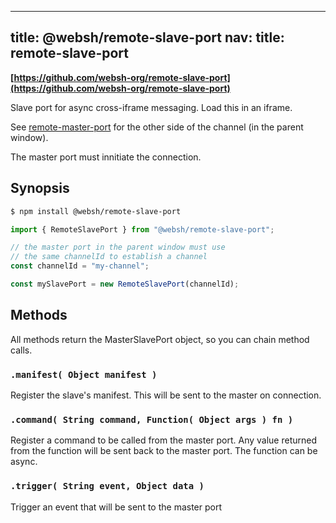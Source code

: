 ----
title: @websh/remote-slave-port
nav:
  title: remote-slave-port
----


**[https://github.com/websh-org/remote-slave-port](https://github.com/websh-org/remote-slave-port)**

Slave port for async cross-iframe messaging. Load this in an iframe.

See [remote-master-port](remote-master-port) for the other side of the channel (in the parent window).

The master port must innitiate the connection. 

## Synopsis
````bash
$ npm install @websh/remote-slave-port
````

````js
import { RemoteSlavePort } from "@websh/remote-slave-port";

// the master port in the parent window must use 
// the same channelId to establish a channel
const channelId = "my-channel"; 

const mySlavePort = new RemoteSlavePort(channelId);
````

## Methods

All methods return the MasterSlavePort object, so you can chain method calls.

### `.manifest( Object manifest )`
Register the slave's manifest. This will be sent to the master
on connection.

### `.command( String command, Function( Object args ) fn )`
Register a command to be called from the master port.
Any value returned from the function will be sent back to the master port.
The function can be async.

### `.trigger( String event, Object data )`
Trigger an event that will be sent to the master port
